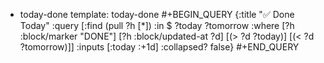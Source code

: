 - today-done
  template: today-done
    #+BEGIN_QUERY
    {:title "✅  Done Today"
      :query [:find (pull ?h [*])
              :in $ ?today ?tomorrow
              :where
              [?h :block/marker "DONE"]
              [?h :block/updated-at ?d]
              [(> ?d ?today)]
              [(< ?d ?tomorrow)]]
      :inputs [:today :+1d]
      :collapsed? false}
      #+END_QUERY